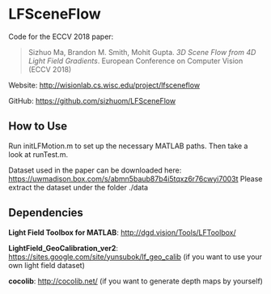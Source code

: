 # LFSceneFlow
Code for the ECCV 2018 paper:

>Sizhuo Ma, Brandon M. Smith, Mohit Gupta. _3D Scene Flow from 4D Light Field Gradients_. European Conference on Computer Vision (ECCV 2018)

Website: http://wisionlab.cs.wisc.edu/project/lfsceneflow

GitHub: https://github.com/sizhuom/LFSceneFlow

## How to Use
Run initLFMotion.m to set up the necessary MATLAB paths. Then take a look at runTest.m.

Dataset used in the paper can be downloaded here: https://uwmadison.box.com/s/abmn5baub87b4i5tqxz6r76cwyi7003t
Please extract the dataset under the folder ./data

## Dependencies
__Light Field Toolbox for MATLAB__: http://dgd.vision/Tools/LFToolbox/

__LightField_GeoCalibration_ver2__: https://sites.google.com/site/yunsubok/lf_geo_calib (if you want to use your own light field dataset)

__cocolib__: http://cocolib.net/ (if you want to generate depth maps by yourself)

